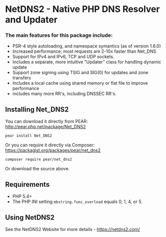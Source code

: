# NetDNS2 - Native PHP DNS Resolver and Updater #

### The main features for this package include: ###

  * PSR-4 style autoloading, and namespace symantics (as of version 1.6.0)
  * Increased performance; most requests are 2-10x faster than Net\_DNS
  * Support for IPv4 and IPv6, TCP and UDP sockets.
  * Includes a separate, more intuitive "Updater" class for handling dynamic update
  * Support zone signing using TSIG and SIG(0) for updates and zone transfers
  * Includes a local cache using shared memory or flat file to improve performance
  * includes many more RR's, including DNSSEC RR's.


## Installing Net\_DNS2 ##

You can download it directly from PEAR: http://pear.php.net/package/Net_DNS2

```
pear install Net_DNS2
```

Or you can require it directly via Composer: https://packagist.org/packages/pear/net_dns2

```
composer require pear/net_dns2
```

Or download the source above.

## Requirements ##

* PHP 5.4+
* The PHP INI setting `mbstring.func_overload` equals 0, 1, 4, or 5.


## Using NetDNS2 ##

See the NetDNS2 Website for more details - https://netdns2.com/

